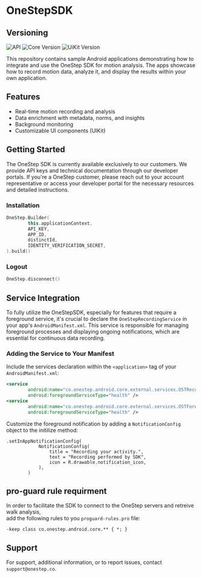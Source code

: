 # OneStepSDK

## Versioning

![API](https://img.shields.io/badge/API-26%2B-brightgreen.svg)
![Core Version](https://img.shields.io/badge/core-1.0.10-red.svg)
![UiKit Version](https://img.shields.io/badge/uikit-1.0.1-blue.svg)

This repository contains sample Android applications demonstrating how to integrate and use the OneStep SDK for motion analysis. The apps showcase how to record motion data, analyze it, and display the results within your own application.

## Features

- Real-time motion recording and analysis
- Data enrichment with metadata, norms, and insights
- Background monitoring
- Customizable UI components (UIKit)

## Getting Started

The OneStep SDK is currently available exclusively to our customers. We provide API keys and technical documentation through our developer portals. If you're a OneStep customer, please reach out to your account representative or access your developer portal for the necessary resources and detailed instructions.

### Installation

```kotlin
OneStep.Builder(
        this.applicationContext,
        API_KEY,
        APP_ID,
        distinctId,
        IDENTITY_VERIFICATION_SECRET,
).build()
```

### Logout
```kotlin
OneStep.disconnect()
```

## Service Integration

To fully utilize the OneStepSDK, especially for features that require a foreground service, it's crucial to declare the `OneStepRecordingService` in your app's `AndroidManifest.xml`. This service is responsible for managing foreground processes and displaying ongoing notifications, which are essential for continuous data recording.

### Adding the Service to Your Manifest

Include the services declaration within the `<application>` tag of your `AndroidManifest.xml`:

```xml
<service
        android:name="co.onestep.android.core.external.services.OSTRecordingService"
        android:foregroundServiceType="health" />
<service
        android:name="co.onestep.android.core.external.services.OSTForegroundService"
        android:foregroundServiceType="health" />
```

Customize the foreground notification by adding a `NotificationConfig` object to the initilize method:
```
.setInAppNotificationConfig(
            NotificationConfig(
                title = "Recording your activity.",
                text = "Recording performed by SDK",
                icon = R.drawable.notification_icon,
            ),
        )
```

## pro-guard rule requirment
In order to facilitate the SDK to connect to the OneStep servers and retreive walk analysis,  
add the following rules to you `proguard-rules.pro` file:

`-keep class co.onestep.android.core.** { *; } `

## Support

For support, additional information, or to report issues, contact `support@onestep.co`.
